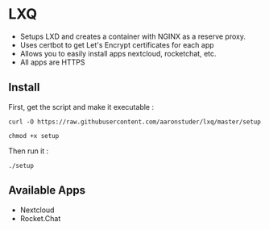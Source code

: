 # LXQ

* Setups LXD and creates a container with NGINX as a reserve proxy.
* Uses certbot to get Let's Encrypt certificates for each app
* Allows you to easily install apps nextcloud, rocketchat, etc.
* All apps are HTTPS

## Install

First, get the script and make it executable :

`curl -O https://raw.githubusercontent.com/aaronstuder/lxq/master/setup`

`chmod +x setup`

Then run it :

`./setup`

## Available Apps

* Nextcloud
* Rocket.Chat
